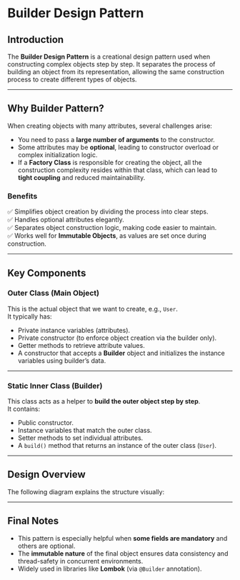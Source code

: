 # Builder Design Pattern

## Introduction
The **Builder Design Pattern** is a creational design pattern used when constructing complex objects step by step. It separates the process of building an object from its representation, allowing the same construction process to create different types of objects.

---

## Why Builder Pattern?

When creating objects with many attributes, several challenges arise:

- You need to pass a **large number of arguments** to the constructor.
- Some attributes may be **optional**, leading to constructor overload or complex initialization logic.
- If a **Factory Class** is responsible for creating the object, all the construction complexity resides within that class, which can lead to **tight coupling** and reduced maintainability.

### Benefits
✅ Simplifies object creation by dividing the process into clear steps.  
✅ Handles optional attributes elegantly.  
✅ Separates object construction logic, making code easier to maintain.  
✅ Works well for **Immutable Objects**, as values are set once during construction.

---

## Key Components

### Outer Class (Main Object)
This is the actual object that we want to create, e.g., `User`.  
It typically has:
- Private instance variables (attributes).
- Private constructor (to enforce object creation via the builder only).
- Getter methods to retrieve attribute values.
- A constructor that accepts a **Builder** object and initializes the instance variables using builder’s data.

---

### Static Inner Class (Builder)
This class acts as a helper to **build the outer object step by step**.  
It contains:
- Public constructor.
- Instance variables that match the outer class.
- Setter methods to set individual attributes.
- A `build()` method that returns an instance of the outer class (`User`).

---

## Design Overview
The following diagram explains the structure visually:



---

## Final Notes
- This pattern is especially helpful when **some fields are mandatory** and others are optional.
- The **immutable nature** of the final object ensures data consistency and thread-safety in concurrent environments.
- Widely used in libraries like **Lombok** (via `@Builder` annotation).
